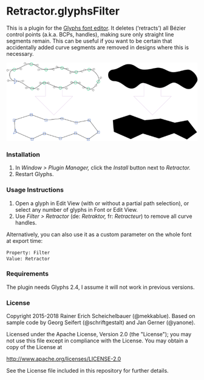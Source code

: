 # Retractor.glyphsFilter

This is a plugin for the [Glyphs font editor](http://glyphsapp.com/). It deletes (‘retracts’) all Bézier control points (a.k.a. BCPs, handles), making sure only straight line segments remain. This can be useful if you want to be certain that accidentally added curve segments are removed in designs where this is necessary. 

![Retractor](Retractor.png)

### Installation

1. In *Window > Plugin Manager,* click the *Install* button next to *Retractor.*
2. Restart Glyphs.

### Usage Instructions

1. Open a glyph in Edit View (with or without a partial path selection), or select any number of glyphs in Font or Edit View.
2. Use *Filter > Retractor* (de: *Retraktor,* fr: *Retracteur*) to remove all curve handles.

Alternatively, you can also use it as a custom parameter on the whole font at export time:

	Property: Filter
	Value: Retractor

### Requirements

The plugin needs Glyphs 2.4, I assume it will not work in previous versions.

### License

Copyright 2015-2018 Rainer Erich Scheichelbauer (@mekkablue).
Based on sample code by Georg Seifert (@schriftgestalt) and Jan Gerner (@yanone).

Licensed under the Apache License, Version 2.0 (the "License");
you may not use this file except in compliance with the License.
You may obtain a copy of the License at

http://www.apache.org/licenses/LICENSE-2.0

See the License file included in this repository for further details.
